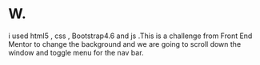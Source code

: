 # W.
 i used html5 , css , Bootstrap4.6 and js .This is a challenge from Front End Mentor to change the background and we are going to scroll down the window and toggle menu for the nav bar.

